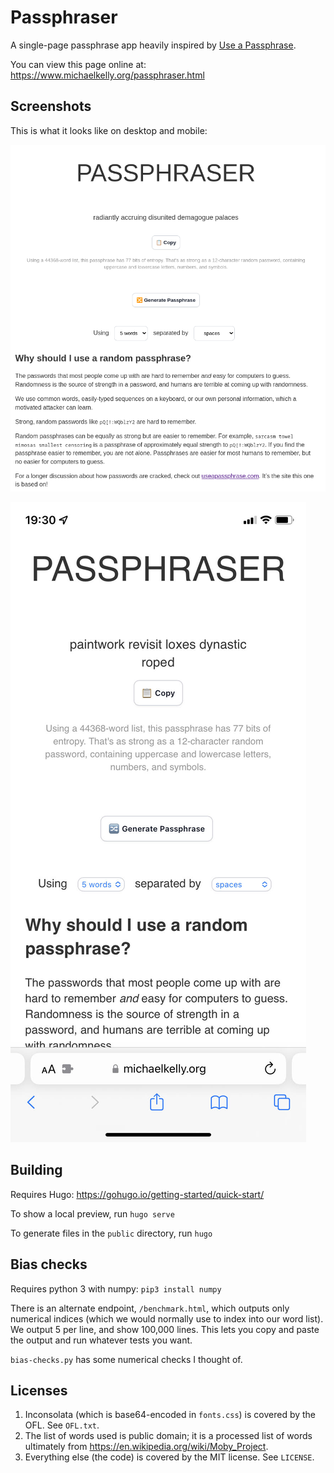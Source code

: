 # Passphraser

A single-page passphrase app heavily inspired by [Use a
Passphrase](https://www.useapassphrase.com/).

You can view this page online at: https://www.michaelkelly.org/passphraser.html

## Screenshots

This is what it looks like on desktop and mobile:

![Passphraser desktop](./screenshots/desktop.png)

![Passphraser mobile](./screenshots/mobile.jpg)


## Building

Requires Hugo: https://gohugo.io/getting-started/quick-start/

To show a local preview, run `hugo serve`

To generate files in the `public` directory, run `hugo`

## Bias checks

Requires python 3 with numpy: `pip3 install numpy`

There is an alternate endpoint, `/benchmark.html`, which outputs only numerical
indices (which we would normally use to index into our word list). We output 5
per line, and show 100,000 lines. This lets you copy and paste the output and
run whatever tests you want.

`bias-checks.py` has some numerical checks I thought of.

## Licenses

1. Inconsolata (which is base64-encoded in `fonts.css`) is covered by the OFL. See `OFL.txt`.
2. The list of words used is public domain; it is a processed list of words
   ultimately from <https://en.wikipedia.org/wiki/Moby_Project>.
3. Everything else (the code) is covered by the MIT license. See `LICENSE`.
